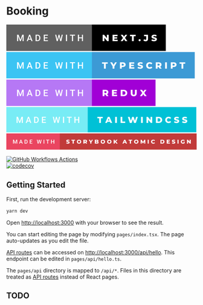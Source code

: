 # Booking
[![next js](public/made-with-next.js.svg)](https://nextjs.org)\
[![typescript](public/made-with-typescript.svg)](https://www.typescriptlang.org)\
[![redux](public/made-with-redux.svg)](https://redux.js.orgorg)\
[![redux](public/made-with-tailwindcss.svg)](https://tailwindcss.com/)\
[![atomic design system](public/made-with-storybook-atomic-design.svg)](https://bradfrost.com/blog/post/atomic-design-and-storybook/)

[//]: # ([![Deploy NextJs with Vercel Production]&#40;https://github.com/rhannachi/booking/actions/workflows/next-production.deploy.yml/badge.svg?branch=main&#41;]&#40;https://github.com/rhannachi/booking/actions/workflows/next-production.deploy.yml&#41;)

[//]: # ()
[//]: # ([![Deploy NextJs with Vercel Preview]&#40;https://github.com/rhannachi/booking/actions/workflows/next-development.deploy.yml/badge.svg?branch=development&#41;]&#40;https://github.com/rhannachi/booking/actions/workflows/next-development.deploy.yml&#41;)

[//]: # ()
[//]: # ([![Deploy Storybook with Chromatic]&#40;https://github.com/rhannachi/booking/actions/workflows/storybook.deploy.yml/badge.svg&#41;]&#40;https://github.com/rhannachi/booking/actions/workflows/storybook.deploy.yml&#41;)


[![GitHub Workflows Actions](https://github.com/rhannachi/booking/actions/workflows/workflow.yml/badge.svg)](https://github.com/rhannachi/booking/actions/workflows/workflow.yml)\
[![codecov](https://codecov.io/gh/rhannachi/booking/branch/main/graph/badge.svg?token=1IOJYLLJC9)](https://codecov.io/gh/rhannachi/booking)

## Getting Started

First, run the development server:

```bash
yarn dev
```

Open [http://localhost:3000](http://localhost:3000) with your browser to see the result.

You can start editing the page by modifying `pages/index.tsx`. The page auto-updates as you edit the file.

[API routes](https://nextjs.org/docs/api-routes/introduction) can be accessed on [http://localhost:3000/api/hello](http://localhost:3000/api/hello). This endpoint can be edited in `pages/api/hello.ts`.

The `pages/api` directory is mapped to `/api/*`. Files in this directory are treated as [API routes](https://nextjs.org/docs/api-routes/introduction) instead of React pages.

## TODO
